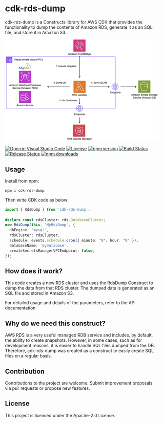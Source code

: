 # cdk-rds-dump

cdk-rds-dump is a Constructs library for AWS CDK that provides the functionality to dump the contents of Amazon RDS, generate it as an SQL file, and store it in Amazon S3.

![Architecture](./image/architecture.png)

[![Open in Visual Studio Code](https://img.shields.io/static/v1?logo=visualstudiocode&label=&message=Open%20in%20Visual%20Studio%20Code&labelColor=2c2c32&color=007acc&logoColor=007acc)](https://open.vscode.dev/badmintoncryer/cdk-rds-dump)
[![License](https://img.shields.io/badge/License-Apache%202.0-blue.svg)](https://opensource.org/licenses/Apache-2.0)
[![npm version](https://badge.fury.io/js/cdk-rds-dump.svg)](https://badge.fury.io/js/cdk-rds-dump)
[![Build Status](https://github.com/badmintoncryer/cdk-rds-dump/actions/workflows/build.yml/badge.svg)](https://github.com/badmintoncryer/cdk-rds-dump/actions/workflows/build.yml)
[![Release Status](https://github.com/badmintoncryer/cdk-rds-dump/actions/workflows/release.yml/badge.svg)](https://github.com/badmintoncryer/cdk-rds-dump/actions/workflows/release.yml)
[![npm downloads](https://img.shields.io/npm/dm/cdk-rds-dump.svg?style=flat)](https://www.npmjs.com/package/cdk-rds-dump)


## Usage

Install from npm:

```sh
npm i cdk-rds-dump
```

Then write CDK code as below:

```ts
import { RdsDump } from 'cdk-rds-dump';

declare const rdsCluster: rds.DatabaseCluster;
new RdsDump(this, 'MyRdsDump', {
  dbEngine: "mysql",
  rdsCluster: rdsCluster,
  schedule: events.Schedule.cron({ minute: "0", hour: "0" }),
  databaseName: 'myDatabase',
  createSecretsManagerVPCEndpoint: false,
});
```

## How does it work?

This code creates a new RDS cluster and uses the RdsDump Construct to dump the data from that RDS cluster. The dumped data is generated as an SQL file and stored in Amazon S3.

For detailed usage and details of the parameters, refer to the API documentation.

## Why do we need this construct?

AWS RDS is a very useful managed RDB service and includes, by default, the ability to create snapshots.
However, in some cases, such as for development reasons, it is easier to handle SQL files dumped from the DB.
Therefore, cdk-rds-dump was created as a construct to easily create SQL files on a regular basis.

## Contribution

Contributions to the project are welcome. Submit improvement proposals via pull requests or propose new features.

## License

This project is licensed under the Apache-2.0 License.
